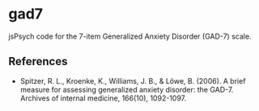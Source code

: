 # gad7

jsPsych code for the 7-item Generalized Anxiety Disorder (GAD-7) scale.

## References
- Spitzer, R. L., Kroenke, K., Williams, J. B., & Löwe, B. (2006). A brief measure for assessing generalized anxiety disorder: the GAD-7. Archives of internal medicine, 166(10), 1092-1097.
